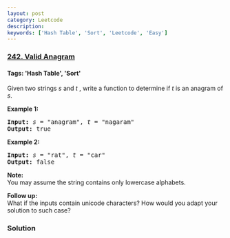 ```yaml
---
layout: post
category: Leetcode
description: 
keywords: ['Hash Table', 'Sort', 'Leetcode', 'Easy']
---
```

### [242. Valid Anagram](https://leetcode.com/problems/valid-anagram)

#### Tags: 'Hash Table', 'Sort'

<div class="content__u3I1 question-content__JfgR"><div><p>Given two strings <em>s</em> and <em>t </em>, write a function to determine if <em>t</em> is an anagram of <em>s</em>.</p>
<p><b>Example 1:</b></p>
<pre><b>Input:</b> <em>s</em> = "anagram", <em>t</em> = "nagaram"
<b>Output:</b> true
</pre>
<p><b>Example 2:</b></p>
<pre><b>Input:</b> <em>s</em> = "rat", <em>t</em> = "car"
<b>Output: </b>false
</pre>
<p><strong>Note:</strong><br/>
You may assume the string contains only lowercase alphabets.</p>
<p><strong>Follow up:</strong><br/>
What if the inputs contain unicode characters? How would you adapt your solution to such case?</p>
</div></div>

### Solution
